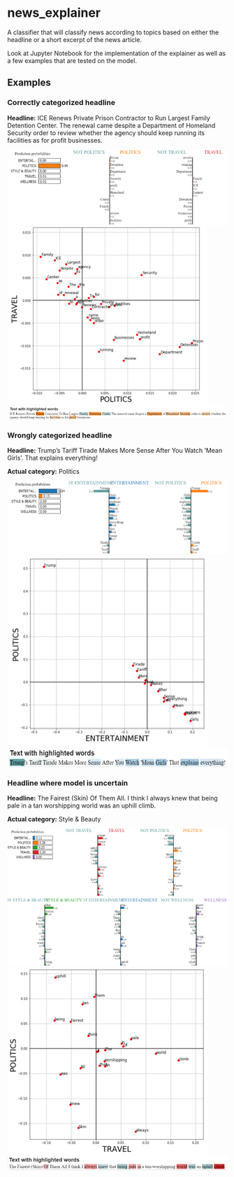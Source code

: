 # news_explainer
A classifier that will classify news according to topics based on either the headline or a short excerpt of the news article.

Look at Jupyter Notebook for the implementation of the explainer as well as a few examples that are tested on the model.

## Examples
### Correctly categorized headline
**Headline:** 
ICE Renews Private Prison Contractor to Run Largest Family Detention Center. The
renewal came despite a Department of Homeland Security order to review
whether the agency should keep running its facilities as for profit businesses.

![Probability list of words for correctly categorized headline](https://github.com/karyiteh/news_explainer/blob/master/images/correct_prob.png)
![Probability plot of words for correctly categorized headline](https://github.com/karyiteh/news_explainer/blob/master/images/correct_plot.png)
![Text highlight of words that explain categories for correctly categorized headline](https://github.com/karyiteh/news_explainer/blob/master/images/correct_highlight.png)

### Wrongly categorized headline
**Headline:** 
Trump’s Tariff Tirade Makes More Sense After You Watch ‘Mean Girls’. That
explains everything!

**Actual category:**
Politics

![Probability list of words for wrongly categorized headline](https://github.com/karyiteh/news_explainer/blob/master/images/wrong_prob.png)
![Probability plot of words for wrongly categorized headline](https://github.com/karyiteh/news_explainer/blob/master/images/wrong_plot.png)
![Text highlight of words that explain categories for wrongly categorized headline](https://github.com/karyiteh/news_explainer/blob/master/images/wrong_highlight.png)

### Headline where model is uncertain
**Headline:** 
The Fairest (Skin) Of Them All. I think I always knew that being pale in a tan
worshipping world was an uphill climb.

**Actual category:**
Style & Beauty

![Probability list of words for uncertain categorized headline](https://github.com/karyiteh/news_explainer/blob/master/images/uncertain_prob.png)
![Probability list of words for uncertain categorized headline](https://github.com/karyiteh/news_explainer/blob/master/images/uncertain_prob2.png)
![Probability plot of words for uncertain categorized headline](https://github.com/karyiteh/news_explainer/blob/master/images/uncertain_plot.png)
![Text highlight of words that explain categories for uncertain categorized headline](https://github.com/karyiteh/news_explainer/blob/master/images/uncertain_highlight.png)
